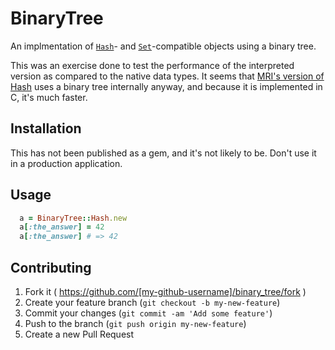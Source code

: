 # BinaryTree

An implmentation of [`Hash`](http://ruby-doc.org/core-2.3.0/Hash.html)- and [`Set`](http://ruby-doc.org/stdlib-2.3.0/libdoc/set/rdoc/Set.html)-compatible objects using a binary tree.

This was an exercise done to test the performance of the interpreted version as compared to the native data types.
It seems that [MRI's version of Hash](http://ruby-doc.org/core-2.3.0/Hash.html) uses a binary tree internally anyway, and because it is implemented in C, it's much faster.

## Installation

This has not been published as a gem, and it's not likely to be.
Don't use it in a production application.

## Usage

```ruby
  a = BinaryTree::Hash.new
  a[:the_answer] = 42
  a[:the_answer] # => 42
```

## Contributing

1. Fork it ( https://github.com/[my-github-username]/binary_tree/fork )
2. Create your feature branch (`git checkout -b my-new-feature`)
3. Commit your changes (`git commit -am 'Add some feature'`)
4. Push to the branch (`git push origin my-new-feature`)
5. Create a new Pull Request
